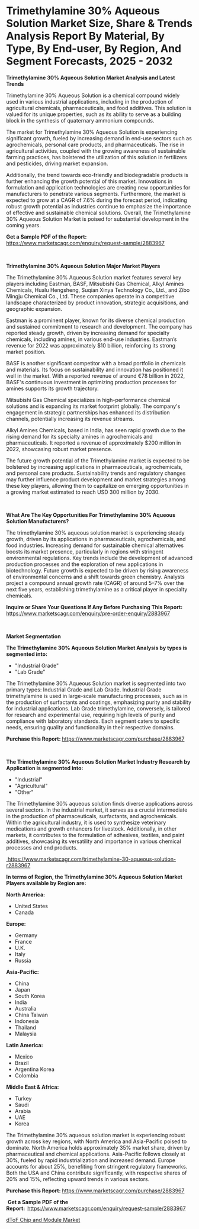 <p><h1>Trimethylamine 30% Aqueous Solution Market Size, Share & Trends Analysis Report By Material, By Type, By End-user, By Region, And Segment Forecasts, 2025 - 2032</h1></p><p><strong>Trimethylamine 30% Aqueous Solution Market Analysis and Latest Trends</strong></p>
<p><p>Trimethylamine 30% Aqueous Solution is a chemical compound widely used in various industrial applications, including in the production of agricultural chemicals, pharmaceuticals, and food additives. This solution is valued for its unique properties, such as its ability to serve as a building block in the synthesis of quaternary ammonium compounds.</p><p>The market for Trimethylamine 30% Aqueous Solution is experiencing significant growth, fueled by increasing demand in end-use sectors such as agrochemicals, personal care products, and pharmaceuticals. The rise in agricultural activities, coupled with the growing awareness of sustainable farming practices, has bolstered the utilization of this solution in fertilizers and pesticides, driving market expansion.</p><p>Additionally, the trend towards eco-friendly and biodegradable products is further enhancing the growth potential of this market. Innovations in formulation and application technologies are creating new opportunities for manufacturers to penetrate various segments. Furthermore, the market is expected to grow at a CAGR of 7.6% during the forecast period, indicating robust growth potential as industries continue to emphasize the importance of effective and sustainable chemical solutions. Overall, the Trimethylamine 30% Aqueous Solution Market is poised for substantial development in the coming years.</p></p>
<p><strong>Get a Sample PDF of the Report:&nbsp;</strong> <a href="https://www.marketscagr.com/enquiry/request-sample/2883967?utm_campaign=2998&utm_medium=2&utm_source=Github&utm_content=ia&utm_term=13032025&utm_id=trimethylamine-30-aqueous-solution">https://www.marketscagr.com/enquiry/request-sample/2883967</a></p>
<p>&nbsp;</p>
<p><strong>Trimethylamine 30% Aqueous Solution Major Market Players</strong></p>
<p><p>The Trimethylamine 30% Aqueous Solution market features several key players including Eastman, BASF, Mitsubishi Gas Chemical, Alkyl Amines Chemicals, Hualu Hengsheng, Suqian Xinya Technology Co., Ltd., and Zibo Mingju Chemical Co., Ltd. These companies operate in a competitive landscape characterized by product innovation, strategic acquisitions, and geographic expansion.</p><p>Eastman is a prominent player, known for its diverse chemical production and sustained commitment to research and development. The company has reported steady growth, driven by increasing demand for specialty chemicals, including amines, in various end-use industries. Eastman’s revenue for 2022 was approximately $10 billion, reinforcing its strong market position.</p><p>BASF is another significant competitor with a broad portfolio in chemicals and materials. Its focus on sustainability and innovation has positioned it well in the market. With a reported revenue of around €78 billion in 2022, BASF's continuous investment in optimizing production processes for amines supports its growth trajectory.</p><p>Mitsubishi Gas Chemical specializes in high-performance chemical solutions and is expanding its market footprint globally. The company's engagement in strategic partnerships has enhanced its distribution channels, potentially increasing its revenue streams.</p><p>Alkyl Amines Chemicals, based in India, has seen rapid growth due to the rising demand for its specialty amines in agrochemicals and pharmaceuticals. It reported a revenue of approximately $200 million in 2022, showcasing robust market presence.</p><p>The future growth potential of the Trimethylamine market is expected to be bolstered by increasing applications in pharmaceuticals, agrochemicals, and personal care products. Sustainability trends and regulatory changes may further influence product development and market strategies among these key players, allowing them to capitalize on emerging opportunities in a growing market estimated to reach USD 300 million by 2030.</p></p>
<p>&nbsp;</p>
<p><strong>What Are The Key Opportunities For Trimethylamine 30% Aqueous Solution Manufacturers?</strong></p>
<p><p>The trimethylamine 30% aqueous solution market is experiencing steady growth, driven by its applications in pharmaceuticals, agrochemicals, and food industries. Increasing demand for sustainable chemical alternatives boosts its market presence, particularly in regions with stringent environmental regulations. Key trends include the development of advanced production processes and the exploration of new applications in biotechnology. Future growth is expected to be driven by rising awareness of environmental concerns and a shift towards green chemistry. Analysts project a compound annual growth rate (CAGR) of around 5–7% over the next five years, establishing trimethylamine as a critical player in specialty chemicals.</p></p>
<p><strong>Inquire or Share Your Questions If Any Before Purchasing This Report:</strong> <a href="https://www.marketscagr.com/enquiry/pre-order-enquiry/2883967?utm_campaign=2998&utm_medium=2&utm_source=Github&utm_content=ia&utm_term=13032025&utm_id=trimethylamine-30-aqueous-solution">https://www.marketscagr.com/enquiry/pre-order-enquiry/2883967</a></p>
<p>&nbsp;</p>
<p><strong>Market Segmentation</strong></p>
<p><strong>The Trimethylamine 30% Aqueous Solution Market Analysis by types is segmented into:</strong></p>
<p><ul><li>"Industrial Grade"</li><li>"Lab Grade"</li></ul></p>
<p><p>The Trimethylamine 30% Aqueous Solution market is segmented into two primary types: Industrial Grade and Lab Grade. Industrial Grade trimethylamine is used in large-scale manufacturing processes, such as in the production of surfactants and coatings, emphasizing purity and stability for industrial applications. Lab Grade trimethylamine, conversely, is tailored for research and experimental use, requiring high levels of purity and compliance with laboratory standards. Each segment caters to specific needs, ensuring quality and functionality in their respective domains.</p></p>
<p><strong>Purchase this Report:&nbsp;</strong><a href="https://www.marketscagr.com/purchase/2883967?utm_campaign=2998&utm_medium=2&utm_source=Github&utm_content=ia&utm_term=13032025&utm_id=trimethylamine-30-aqueous-solution">https://www.marketscagr.com/purchase/2883967</a></p>
<p>&nbsp;</p>
<p><strong>The Trimethylamine 30% Aqueous Solution Market Industry Research by Application is segmented into:</strong></p>
<p><ul><li>"Industrial"</li><li>"Agricultural"</li><li>"Other"</li></ul></p>
<p><p>The Trimethylamine 30% aqueous solution finds diverse applications across several sectors. In the industrial market, it serves as a crucial intermediate in the production of pharmaceuticals, surfactants, and agrochemicals. Within the agricultural industry, it is used to synthesize veterinary medications and growth enhancers for livestock. Additionally, in other markets, it contributes to the formulation of adhesives, textiles, and paint additives, showcasing its versatility and importance in various chemical processes and end products.</p></p>
<p><a href="https://www.marketscagr.com/trimethylamine-30-aqueous-solution-r2883967?utm_campaign=2998&utm_medium=2&utm_source=Github&utm_content=ia&utm_term=13032025&utm_id=trimethylamine-30-aqueous-solution">&nbsp;https://www.marketscagr.com/trimethylamine-30-aqueous-solution-r2883967</a></p>
<p><strong>In terms of Region, the Trimethylamine 30% Aqueous Solution Market Players available by Region are:</strong></p>
<p>
    <p> <strong> North America: </strong>
        <ul>
            <li>United States</li>
            <li>Canada</li>
        </ul>
        </p> 
    <p> <strong> Europe: </strong>
        <ul>
            <li>Germany</li>
            <li>France</li>
            <li>U.K.</li>
            <li>Italy</li>
            <li>Russia</li>
        </ul>
        </p> 
    <p> <strong> Asia-Pacific: </strong>
        <ul>
            <li>China</li>
            <li>Japan</li>
            <li>South Korea</li>
            <li>India</li>
            <li>Australia</li>
            <li>China Taiwan</li>
            <li>Indonesia</li>
            <li>Thailand</li>
            <li>Malaysia</li>
        </ul>
        </p> 
    <p> <strong> Latin America: </strong>
        <ul>
            <li>Mexico</li>
            <li>Brazil</li>
            <li>Argentina Korea</li>
            <li>Colombia</li>
        </ul>
        </p> 
    <p> <strong> Middle East & Africa: </strong>
        <ul>
            <li>Turkey</li>
            <li>Saudi</li>
            <li>Arabia</li>
            <li>UAE</li>
            <li>Korea</li>
        </ul>
    </p>
    </p>
<p><p>The Trimethylamine 30% aqueous solution market is experiencing robust growth across key regions, with North America and Asia-Pacific poised to dominate. North America holds approximately 35% market share, driven by pharmaceutical and chemical applications. Asia-Pacific follows closely at 30%, fueled by rapid industrialization and increased demand. Europe accounts for about 25%, benefiting from stringent regulatory frameworks. Both the USA and China contribute significantly, with respective shares of 20% and 15%, reflecting upward trends in various sectors.</p></p>
<p><strong>Purchase this Report: </strong><a href="https://www.marketscagr.com/purchase/2883967?utm_campaign=2998&utm_medium=2&utm_source=Github&utm_content=ia&utm_term=13032025&utm_id=trimethylamine-30-aqueous-solution">https://www.marketscagr.com/purchase/2883967</a></p>
<p>&nbsp;<strong>Get a Sample PDF of the Report:&nbsp;&nbsp;</strong><a href="https://www.marketscagr.com/enquiry/request-sample/2883967?utm_campaign=2998&utm_medium=2&utm_source=Github&utm_content=ia&utm_term=13032025&utm_id=trimethylamine-30-aqueous-solution">https://www.marketscagr.com/enquiry/request-sample/2883967</a></p>
<p><strong></strong></p>
<p><p><a href="https://github.com/ezahdyre/Market-Research-Report-List-1/blob/main/dtof-chip-and-module-market.md?utm_campaign=2998&utm_medium=2&utm_source=Github&utm_content=ia&utm_term=13032025&utm_id=trimethylamine-30-aqueous-solution">dToF Chip and Module Market</a></p></p>